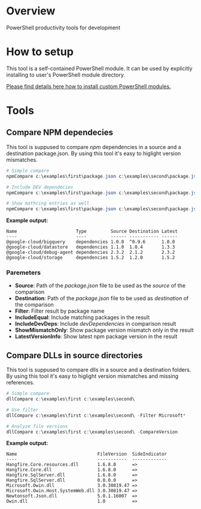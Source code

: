 # Overview
PowerShell productivity tools for development

# How to setup

This tool is a self-contained PowerShell module. It can be used by explicitly installing to user's PowerShell module directory.

[Please find details here how to install custom PowerShell modules.](https://msdn.microsoft.com/en-us/library/dd878350(v=vs.85).aspx)


# Tools

## Compare NPM dependecies

This tool is suppused to compare *npm* dependencies in a source and a destination package.json. 
By using this tool it's easy to higlight version mismatches.

```PowerShell
# Simple compare 
npmCompare c:\examples\first\package.json c:\examples\second\package.json

# Include DEV dependecies
npmCompare c:\examples\first\package.json c:\examples\second\package.json -IncludeDevDeps

# Show mathcing entries as well
npmCompare c:\examples\first\package.json c:\examples\second\package.json -IncludeEquals
```

**Example output:**
```
Name                      Type         Source Destination Latest
----                      ----         ------ ----------- ------
@google-cloud/bigquery    dependencies 1.0.0  ^0.9.6      1.0.0
@google-cloud/datastore   dependencies 1.1.0  1.0.4       1.3.3
@google-cloud/debug-agent dependencies 2.3.2  2.1.2       2.3.2
@google-cloud/storage     dependencies 1.5.2  1.2.0       1.5.2
```

### Paremeters

- **Source**: Path of the *package.json* file to be used as the *source* of the comparison
- **Destination**: Path of the *package.json* file to be used as *destination* of the comparison
- **Filter**: Filter result by package name
- **IncludeEqual**: Include matching packages in the result
- **IncludeDevDeps**: Include *devDependencies* in comparison result
- **ShowMismatchOnly**: Show package version mismatch only in the result
- **LatestVersionInfo**: Show latest npm package version in the result


## Compare DLLs in source directories

This tool is suppused to compare dlls in a source and a destination folders. 
By using this tool it's easy to higlight version mismatches and missing references.

```PowerShell
# Simple compare 
dllCompare c:\examples\first c:\examples\second\

# Use filter
dllCompare c:\examples\first c:\examples\second\ -Filter Microsoft*

# Analyze file versions
dllCompare c:\examples\first c:\examples\second\ -CompareVersion
```

**Example output:**

```
Name                              FileVersion  SideIndicator
----                              -----------  -------------
Hangfire.Core.resources.dll       1.6.8.0      =>
Hangfire.Core.dll                 1.6.8.0      =>
Hangfire.SqlServer.dll            1.6.8.0      =>
Hangfire.SqlServer.dll            0.0.0.0      =>
Microsoft.Owin.dll                3.0.30819.47 =>
Microsoft.Owin.Host.SystemWeb.dll 3.0.30819.47 =>
Newtonsoft.Json.dll               5.0.1.16007  =>
Owin.dll                          1.0          =>
```